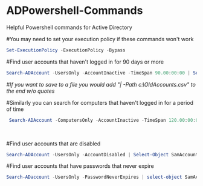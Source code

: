 # ADPowershell-Commands
Helpful Powershell commands for Active Directory

#You may need to set your execution policy if these commands won't work
```powershell 
Set-ExecutionPolicy -ExecutionPolicy -Bypass
```
#Find user accounts that haven't logged in for 90 days or more
```powershell
Search-ADAccount -UsersOnly -AccountInactive -TimeSpan 90.00:00:00 | Select-Object Name,LastLogonDate | Sort-Object LastLogonDate
```
<i>#If you want to save to a file you would add  "| -Path c:\OldAccounts.csv" to the end w/o quotes</i><br/>

#Similarly you can search for computers that haven't logged in for a period of time
```powershell
 Search-ADAccount -ComputersOnly -AccountInactive -TimeSpan 120.00:00:00 | Select-Object Name,LastLogonDate | Sort-Object LastLogonDate
 ```
<br/>

#Find user accounts that are disabled
```powershell
Search-ADAccount -UsersOnly -AccountDisabled | Select-Object SamAccountName
```
#Find user accounts that have passwords that never expire
```powershell
Search-ADaccount -UsersOnly -PasswordNeverExpires | select-object SamAccountName
```
